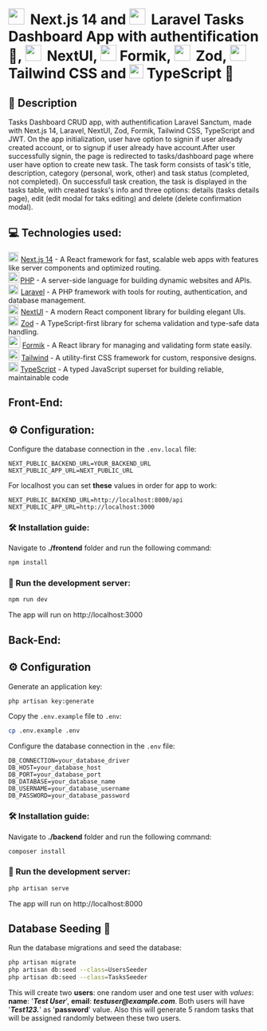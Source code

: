 # <img src='https://cdn.icon-icons.com/icons2/2148/PNG/64/nextjs_icon_132160.png' style='margin-right: 5px;' width='32px'> Next.js 14 and <img src='https://cdn.icon-icons.com/icons2/2108/PNG/64/laravel_icon_130892.png' style='margin-right: 5px;' width='32px'> Laravel Tasks Dashboard App with authentification 🔐, <img src='https://raw.githubusercontent.com/nextui-org/nextui/main/apps/docs/public/isotipo.png' style='margin-right: 5px;' width='32px'> NextUI, <img src='https://user-images.githubusercontent.com/4060187/61057426-4e5a4600-a3c3-11e9-9114-630743e05814.png' width='32px'> Formik, <img src='https://zod.dev/logo.svg' style='margin-right: 5px;' width='32px'> Zod, <img src="https://cdn.icon-icons.com/icons2/2699/PNG/512/tailwindcss_logo_icon_167923.png" width="32px"/> Tailwind CSS and <img src="https://cdn.icon-icons.com/icons2/2415/PNG/512/typescript_plain_logo_icon_146316.png" width="28"/> TypeScript 🤗

## 📜 Description

Tasks Dashboard CRUD app, with authentification Laravel Sanctum, made with Next.js 14, Laravel, NextUI, Zod, Formik, Tailwind CSS, TypeScript and JWT. On the app initialization, user have option to signin if user already created account, or to signup if user already have account.After user successfully signin, the page is redirected to tasks/dashboard page where user have option to create new task. The task form consists of task's title, description, category (personal, work, other) and task status (completed, not completed). On successfull task creation, the task is displayed in the tasks table, with created tasks's info and three options: details (tasks details page), edit (edit modal for taks editing) and delete (delete confirmation modal).

## 💻 Technologies used:

<img src='https://cdn.icon-icons.com/icons2/2148/PNG/64/nextjs_icon_132160.png' style='margin-right: 5px;' width='20px'>[Next.js 14](https://nextjs.org/) - A React framework for fast, scalable web apps with features like server components and optimized routing.<br/>
<img src='https://cdn.icon-icons.com/icons2/2108/PNG/64/php_icon_130857.png' width='22' style='margin-right: 2px;'/>[PHP](https://www.php.net/) - A server-side language for building dynamic websites and APIs.<br/>
<img src='https://cdn.icon-icons.com/icons2/2108/PNG/64/laravel_icon_130892.png' style='margin-right: 5px;' width='20px'>[Laravel](https://laravel.com/) - A PHP framework with tools for routing, authentication, and database management.<br/>
<img src='https://raw.githubusercontent.com/nextui-org/nextui/main/apps/docs/public/isotipo.png' style='margin-right: 5px;' width='20px'>[NextUI](https://nextui.org/) - A modern React component library for building elegant UIs.<br/>
<img src='https://zod.dev/logo.svg' style='margin-right: 5px;' width='20px'>[Zod](https://zod.dev/) - A TypeScript-first library for schema validation and type-safe data handling.<br/>
<img src='https://user-images.githubusercontent.com/4060187/61057426-4e5a4600-a3c3-11e9-9114-630743e05814.png' width='24px'> [Formik](https://formik.org/) - A React library for managing and validating form state easily.
<br/>
<img src="https://cdn.icon-icons.com/icons2/2699/PNG/512/tailwindcss_logo_icon_167923.png" width="22px"/> [Tailwind](https://tailwindcss.com/) - A utility-first CSS framework for custom, responsive designs.<br>
<img src="https://cdn.icon-icons.com/icons2/2415/PNG/512/typescript_plain_logo_icon_146316.png" width="20"/> [TypeScript](https://www.typescriptlang.org/) - A typed JavaScript superset for building reliable, maintainable code<br/>

## Front-End:

## ⚙️ Configuration:

Configure the database connection in the `.env.local` file:

```env
NEXT_PUBLIC_BACKEND_URL=YOUR_BACKEND_URL
NEXT_PUBLIC_APP_URL=NEXT_PUBLIC_URL
```

For localhost you can set **these** values in order for app to work:

```env
NEXT_PUBLIC_BACKEND_URL=http://localhost:8000/api
NEXT_PUBLIC_APP_URL=http://localhost:3000
```

### 🛠️ Installation guide:

Navigate to **./frontend** folder and run the following command:

```bash
npm install
```

### 🚀 Run the development server:

```bash
npm run dev
```

The app will run on http://localhost:3000

## Back-End:

## ⚙️ Configuration

Generate an application key:

```bash
php artisan key:generate
```

Copy the `.env.example` file to `.env`:

```bash
cp .env.example .env
```

Configure the database connection in the `.env` file:

```env
DB_CONNECTION=your_database_driver
DB_HOST=your_database_host
DB_PORT=your_database_port
DB_DATABASE=your_database_name
DB_USERNAME=your_database_username
DB_PASSWORD=your_database_password
```

### 🛠️ Installation guide:

Navigate to **./backend** folder and run the following command:

```bash
composer install
```

### 🚀 Run the development server:

```bash
php artisan serve
```

The app will run on http://localhost:8000

## Database Seeding 🌱

Run the database migrations and seed the database:

```bash
php artisan migrate
php artisan db:seed --class=UsersSeeder
php artisan db:seed --class=TasksSeeder
```

This will create two **users**: one random user
and one test user with _values_: **name**: '**_Test User_**', **email**: **_testuser@example.com_**. Both users will have '**_Test123._**' as '**password**' value.
Also this will generate 5 random tasks that will be assigned randomly between these two users.

